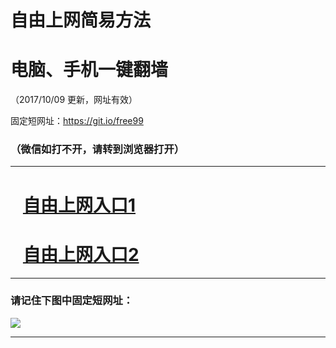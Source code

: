 ﻿# 自由上网简易方法

# 电脑、手机一键翻墙

（2017/10/09 更新，网址有效）

固定短网址：https://git.io/free99

### （微信如打不开，请转到浏览器打开）


***





# &nbsp;&nbsp; <a href="http://ft1435022117.fwq-tz-1001.info/fwqtz01.html?t=100900111647 " target="_blank">自由上网入口1</a>
# &nbsp;&nbsp; <a href="http://ft2938626197.fwq-tz-1002.info/fwqtz02.html?t=100900126768 " target="_blank">自由上网入口2</a>
***

### 请记住下图中固定短网址：

<img src="https://s3-us-west-2.amazonaws.com/fwq-1001/yjfq-20170905okok.png" /> 


***

